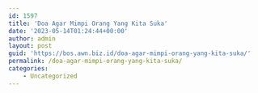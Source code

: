 ```yaml
---
id: 1597
title: 'Doa Agar Mimpi Orang Yang Kita Suka'
date: '2023-05-14T01:24:44+00:00'
author: admin
layout: post
guid: 'https://bos.awn.biz.id/doa-agar-mimpi-orang-yang-kita-suka/'
permalink: /doa-agar-mimpi-orang-yang-kita-suka/
categories:
    - Uncategorized
---
```


